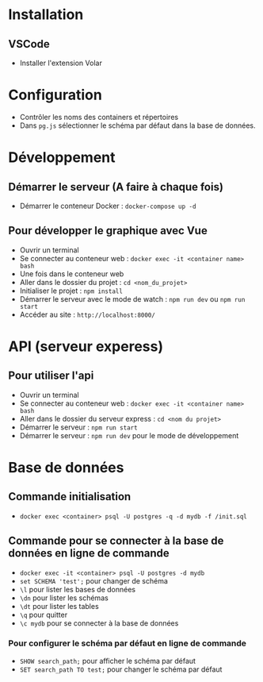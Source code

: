 # Installation
## VSCode
- Installer l'extension Volar

# Configuration
- Contrôler les noms des containers et répertoires
- Dans `pg.js` sélectionner le schéma par défaut dans la base de données.

# Développement

## Démarrer le serveur (A faire à chaque fois)
- Démarrer le conteneur Docker : `docker-compose up -d`

## Pour développer le graphique avec Vue
- Ouvrir un terminal
- Se connecter au conteneur web : `docker exec -it <container name> bash`
- Une fois dans le conteneur web
- Aller dans le dossier du projet : `cd <nom_du_projet>`
- Initialiser le projet : `npm install`
- Démarrer le serveur avec le mode de watch : `npm run dev` ou `npm run start`
- Accéder au site : `http://localhost:8000/`


# API (serveur experess)
## Pour utiliser l'api
- Ouvrir un terminal
- Se connecter au conteneur web : `docker exec -it <container name> bash`
- Aller dans le dossier du serveur express : `cd <nom du projet>`
- Démarrer le serveur : `npm run start`
- Démarrer le serveur : `npm run dev` pour le mode de développement

# Base de données
## Commande initialisation
- `docker exec <container> psql -U postgres -q -d mydb -f /init.sql`

## Commande pour se connecter à la base de données en ligne de commande
- `docker exec -it <container> psql -U postgres -d mydb`
- `set SCHEMA 'test';` pour changer de schéma
- `\l` pour lister les bases de données
- `\dn` pour lister les schémas
- `\dt` pour lister les tables
- `\q` pour quitter
- `\c mydb` pour se connecter à la base de données

### Pour configurer le schéma par défaut en ligne de commande
- `SHOW search_path;` pour afficher le schéma par défaut
- `SET search_path TO test;` pour changer le schéma par défaut
